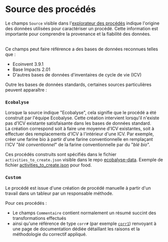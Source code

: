 # Source des procédés

Le champs `Source`  visible dans l'[explorateur des procédés](https://ecobalyse.beta.gouv.fr/#/explore/textile/textile-processes) indique l'origine des données utilisées pour caractériser un procédé. Cette information est importante pour comprendre la provenance et la fiabilité des données.

\
Ce champs peut faire référence a des bases de données reconnues telles que :&#x20;

* Ecoinvent 3.9.1
* Base Impacts 2.01
* D'autres bases de données d'inventaires de cycle de vie (ICV)

Outre les bases de données standards, certaines sources particulières peuvent apparaître :

### `Ecobalyse`

Lorsque la source indique "Ecobalyse", cela signifie que le procédé a été construit par l'équipe Ecobalyse. Cette création intervient lorsqu'il n'existe pas d'ICV existante satisfaisante dans les bases de données standard.\
La création correspond soit à faire une moyenne d'ICV existantes, soit à effectuer des remplacements d'ICV à l'intérieur d'une ICV. Par exemple, créer une farine bio à partir d'une farine conventionnelle en remplaçant l'ICV "_blé conventionnel_" de la farine conventionnelle par du "_blé bio_".

Ces procédés construits sont spécifiés dans le fichier `activities_to_create.json` visible dans le repo [ecobalyse-data](https://github.com/MTES-MCT/ecobalyse-data/tree/main). Exemple de fichier [activities\_to\_create.json](https://github.com/MTES-MCT/ecobalyse-data/blob/main/food/activities_to_create.json) pour food.

### `Custom`

Le procédé est issue d'une création de procédé manuelle à partir d'un travail dans un tableur par un responsable méthode.&#x20;

Pour ces procédés :&#x20;

* Le champs `Commentaire` contient normalement un résumé succint des transformations effectués&#x20;
* ainsi qu'une référence de type `corr#`  (par exemple [`corr1`](https://fabrique-numerique.gitbook.io/ecobalyse/textile/correctifs-donnees/corr1-coton-recycle)) renvoyant à une page de documentation dédiée détaillant les raisons et la méthodologie du correctif appliqué.

